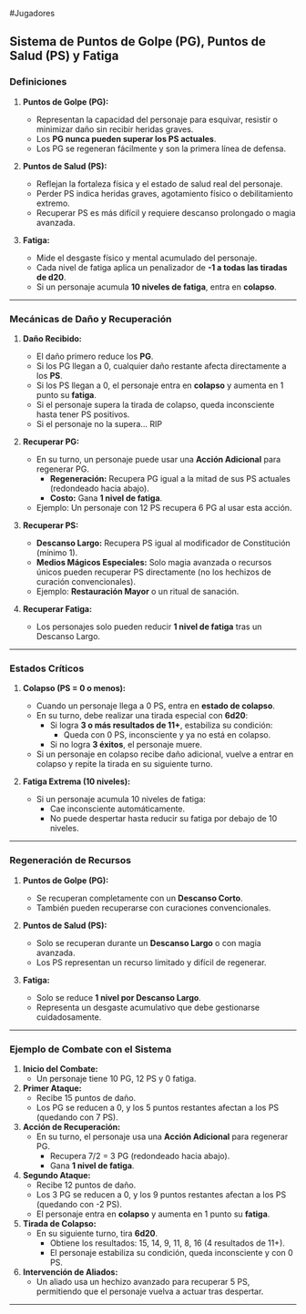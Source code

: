 #Jugadores
## **Sistema de Puntos de Golpe (PG), Puntos de Salud (PS) y Fatiga**

### **Definiciones**

1. **Puntos de Golpe (PG):**
    
    - Representan la capacidad del personaje para esquivar, resistir o minimizar daño sin recibir heridas graves.
    - Los **PG nunca pueden superar los PS actuales**.
    - Los PG se regeneran fácilmente y son la primera línea de defensa.
1. **Puntos de Salud (PS):**
    
    - Reflejan la fortaleza física y el estado de salud real del personaje.
    - Perder PS indica heridas graves, agotamiento físico o debilitamiento extremo.
    - Recuperar PS es más difícil y requiere descanso prolongado o magia avanzada.
3. **Fatiga:**
    
    - Mide el desgaste físico y mental acumulado del personaje.
    - Cada nivel de fatiga aplica un penalizador de **-1 a todas las tiradas de d20**.
    - Si un personaje acumula **10 niveles de fatiga**, entra en **colapso**.

---

### **Mecánicas de Daño y Recuperación**

1. **Daño Recibido:**
    
    - El daño primero reduce los **PG**.
    - Si los PG llegan a 0, cualquier daño restante afecta directamente a los **PS**.
    - Si los PS llegan a 0, el personaje entra en **colapso** y aumenta en 1 punto su **fatiga**.
    - Si el personaje supera la tirada de colapso, queda inconsciente hasta tener PS positivos.
    - Si el personaje no la supera... RIP
1. **Recuperar PG:**
    
    - En su turno, un personaje puede usar una **Acción Adicional** para regenerar PG.
        - **Regeneración:** Recupera PG igual a la mitad de sus PS actuales (redondeado hacia abajo).
        - **Costo:** Gana **1 nivel de fatiga**.
    - Ejemplo: Un personaje con 12 PS recupera 6 PG al usar esta acción.
3. **Recuperar PS:**
    
    - **Descanso Largo:** Recupera PS igual al modificador de Constitución (mínimo 1).
    - **Medios Mágicos Especiales:** Solo magia avanzada o recursos únicos pueden recuperar PS directamente (no los hechizos de curación convencionales).
    - Ejemplo: **Restauración Mayor** o un ritual de sanación.
4. **Recuperar Fatiga:**
    
    - Los personajes solo pueden reducir **1 nivel de fatiga** tras un Descanso Largo.

---

### **Estados Críticos**

1. **Colapso (PS = 0 o menos):**
    
    - Cuando un personaje llega a 0 PS, entra en **estado de colapso**.
    - En su turno, debe realizar una tirada especial con **6d20**:
        - Si logra **3 o más resultados de 11+**, estabiliza su condición:
            - Queda con 0 PS, inconsciente y ya no está en colapso.
        - Si no logra **3 éxitos**, el personaje muere.
    - Si un personaje en colapso recibe daño adicional, vuelve a entrar en colapso y repite la tirada en su siguiente turno.
2. **Fatiga Extrema (10 niveles):**
    
    - Si un personaje acumula 10 niveles de fatiga:
        - Cae inconsciente automáticamente.
        - No puede despertar hasta reducir su fatiga por debajo de 10 niveles.

---

### **Regeneración de Recursos**

1. **Puntos de Golpe (PG):**
    
    - Se recuperan completamente con un **Descanso Corto**.
    - También pueden recuperarse con curaciones convencionales.
2. **Puntos de Salud (PS):**
    
    - Solo se recuperan durante un **Descanso Largo** o con magia avanzada.
    - Los PS representan un recurso limitado y difícil de regenerar.
3. **Fatiga:**
    
    - Solo se reduce **1 nivel por Descanso Largo**.
    - Representa un desgaste acumulativo que debe gestionarse cuidadosamente.

---

### **Ejemplo de Combate con el Sistema**

1. **Inicio del Combate:**
    - Un personaje tiene 10 PG, 12 PS y 0 fatiga.
2. **Primer Ataque:**
    - Recibe 15 puntos de daño.
    - Los PG se reducen a 0, y los 5 puntos restantes afectan a los PS (quedando con 7 PS).
3. **Acción de Recuperación:**
    - En su turno, el personaje usa una **Acción Adicional** para regenerar PG.
        - Recupera 7/2 = 3 PG (redondeado hacia abajo).
        - Gana **1 nivel de fatiga**.
4. **Segundo Ataque:**
    - Recibe 12 puntos de daño.
    - Los 3 PG se reducen a 0, y los 9 puntos restantes afectan a los PS (quedando con -2 PS).
    - El personaje entra en **colapso** y aumenta en 1 punto su **fatiga**.
5. **Tirada de Colapso:**
    - En su siguiente turno, tira **6d20**.
        - Obtiene los resultados: 15, 14, 9, 11, 8, 16 (4 resultados de 11+).
        - El personaje estabiliza su condición, queda inconsciente y con 0 PS.
6. **Intervención de Aliados:**
    - Un aliado usa un hechizo avanzado para recuperar 5 PS, permitiendo que el personaje vuelva a actuar tras despertar.

---

